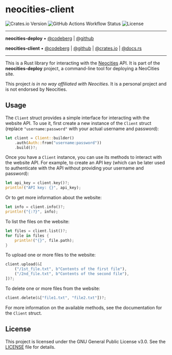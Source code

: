 # neocities-client

![Crates.io Version](https://img.shields.io/crates/v/neocities-client) ![GitHub Actions Workflow Status](https://img.shields.io/github/actions/workflow/status/kugland/neocities-client/.github%2Fworkflows%2Fbuild-and-test.yml) ![License](https://img.shields.io/github/license/kugland/neocities-client)

---

**neocities-deploy** •
[@codeberg](https://codeberg.org/kugland/neocities-deploy) |
[@github](https://github.com/kugland/neocities-deploy)

**neocities-client** •
[@codeberg](https://codeberg.org/kugland/neocities-client) |
[@github](https://github.com/kugland/neocities-client) |
[@crates.io](https://crates.io/crates/neocities-client) |
[@docs.rs](https://docs.rs/neocities-client)

---

This is a Rust library for interacting with the [Neocities](https://neocities.org/)
API. It is part of the **neocities-deploy** project, a command-line tool for
deploying a NeoCities site.

This project *is in no way affiliated with Neocities*. It is a personal project
and is not endorsed by Neocities.

## Usage

The `Client` struct provides a simple interface for interacting with the
website API. To use it, first create a new instance of the `Client` struct
(replace `"username:password"` with your actual username and password):

```rust
let client = Client::builder()
    .auth(Auth::from("username:password"))
    .build()?;
```

Once you have a `Client` instance, you can use its methods to interact with the
website API. For example, to create an API key (which can be later used to
authenticate with the API without providing your username and password):

```rust
let api_key = client.key()?;
println!("API key: {}", api_key);
```

Or to get more information about the website:

```rust
let info = client.info()?;
println!("{:?}", info);
```

To list the files on the website:

```rust
let files = client.list()?;
for file in files {
    println!("{}", file.path);
}
```

To upload one or more files to the website:

```rust
client.upload(&[
    ("/1st_file.txt", b"Contents of the first file"),
    ("/2nd_file.txt", b"Contents of the second file"),
])?;
```

To delete one or more files from the website:

```rust
client.delete(&["file1.txt", "file2.txt"])?;
```

For more information on the available methods, see the documentation for the
`Client` struct.

## License

This project is licensed under the GNU General Public License v3.0. See the
[LICENSE](LICENSE) file for details.

